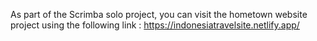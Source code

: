 As part of the Scrimba solo project, you can visit the hometown website project using the following link : 
https://indonesiatravelsite.netlify.app/
